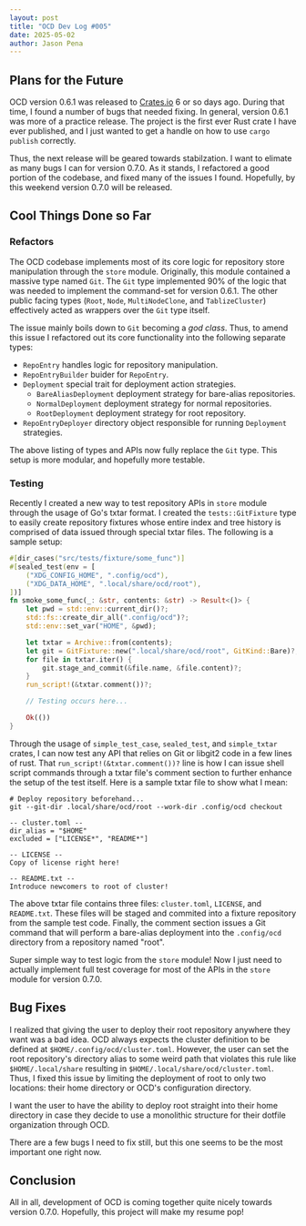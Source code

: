 ```yaml
---
layout: post
title: "OCD Dev Log #005"
date: 2025-05-02
author: Jason Pena
---
```


<!--
SPDX-FileCopyrightText: 2025 Jason Pena <jasonpena@awkless.com>
SPDX-License-Identifier: MIT
-->

## Plans for the Future

OCD version 0.6.1 was released to [Crates.io][ocd-crates-io] 6 or so days ago.
During that time, I found a number of bugs that needed fixing. In general,
version 0.6.1 was more of a practice release. The project is the first ever Rust
crate I have ever published, and I just wanted to get a handle on how to use
`cargo publish` correctly.

Thus, the next release will be geared towards stabilzation. I want to elimate as
many bugs I can for version 0.7.0. As it stands, I refactored a good portion of
the codebase, and fixed many of the issues I found. Hopefully, by this weekend
version 0.7.0 will be released.

## Cool Things Done so Far

### Refactors

The OCD codebase implements most of its core logic for repository store
manipulation through the `store` module. Originally, this module contained a
massive type named `Git`. The `Git` type implemented 90% of the logic that was
needed to implement the command-set for version 0.6.1. The other public facing
types (`Root`, `Node`, `MultiNodeClone`, and `TablizeCluster`) effectively acted
as wrappers over the `Git` type itself.

The issue mainly boils down to `Git` becoming a _god class_. Thus, to amend this
issue I refactored out its core functionality into the following separate types:

- `RepoEntry` handles logic for repository manipulation.
- `RepoEntryBuilder` buider for `RepoEntry`.
- `Deployment` special trait for deployment action strategies.
    - `BareAliasDeployment` deployment strategy for bare-alias repositories.
    - `NormalDeployment` deployment strategy for normal repositories.
    - `RootDeployment` deployment strategy for root repository.
- `RepoEntryDeployer` directory object responsible for running `Deployment`
  strategies.

The above listing of types and APIs now fully replace the `Git` type. This setup
is more modular, and hopefully more testable.

### Testing

Recently I created a new way to test repository APIs in `store` module through
the usage of Go's txtar format. I created the `tests::GitFixture` type to easily
create repository fixtures whose entire index and tree history is comprised of
data issued through special txtar files. The following is a sample setup:

```rust
#[dir_cases("src/tests/fixture/some_func")]
#[sealed_test(env = [
    ("XDG_CONFIG_HOME", ".config/ocd"),
    ("XDG_DATA_HOME", ".local/share/ocd/root"),
])]
fn smoke_some_func(_: &str, contents: &str) -> Result<()> {
    let pwd = std::env::current_dir()?;
    std::fs::create_dir_all(".config/ocd")?;
    std::env::set_var("HOME", &pwd);

    let txtar = Archive::from(contents);
    let git = GitFixture::new(".local/share/ocd/root", GitKind::Bare)?;
    for file in txtar.iter() {
        git.stage_and_commit(&file.name, &file.content)?;
    }
    run_script!(&txtar.comment())?;

    // Testing occurs here...

    Ok(())
}
```

Through the usage of `simple_test_case`, `sealed_test`, and `simple_txtar`
crates, I can now test any API that relies on Git or libgit2 code in a few
lines of rust. That `run_script!(&txtar.comment())?` line is how I can issue
shell script commands through a txtar file's comment section to further enhance
the setup of the test itself. Here is a sample txtar file to show what I mean:

```
# Deploy repository beforehand...
git --git-dir .local/share/ocd/root --work-dir .config/ocd checkout

-- cluster.toml --
dir_alias = "$HOME"
excluded = ["LICENSE*", "README*"]

-- LICENSE --
Copy of license right here!

-- README.txt --
Introduce newcomers to root of cluster!
```

The above txtar file contains three files: `cluster.toml`, `LICENSE`, and
`README.txt`. These files will be staged and commited into a fixture repository
from the sample test code. Finally, the comment section issues a Git command
that will perform a bare-alias deployment into the `.config/ocd` directory
from a repository named "root".

Super simple way to test logic from the `store` module! Now I just need to
actually implement full test coverage for most of the APIs in the `store`
module for version 0.7.0.

## Bug Fixes

I realized that giving the user to deploy their root repository anywhere they
want was a bad idea. OCD always expects the cluster definition to be defined
at `$HOME/.config/ocd/cluster.toml`. However, the user can set the root
repository's directory alias to some weird path that violates this rule like
`$HOME/.local/share` resulting in `$HOME/.local/share/ocd/cluster.toml`. Thus,
I fixed this issue by limiting the deployment of root to only two locations:
their home directory or OCD's configuration directory.

I want the user to have the ability to deploy root straight into their home
directory in case they decide to use a monolithic structure for their dotfile
organization through OCD.

There are a few bugs I need to fix still, but this one seems to be the most
important one right now.

## Conclusion

All in all, development of OCD is coming together quite nicely towards version
0.7.0. Hopefully, this project will make my resume pop!

[ocd-crates-io]: crates.io/crates/ocd
